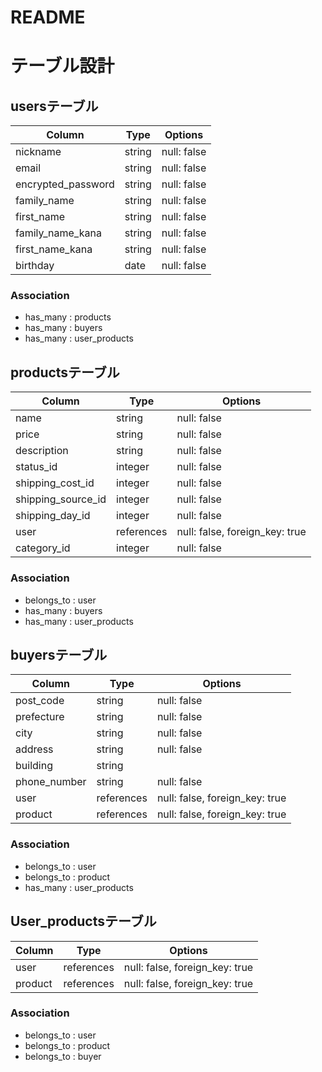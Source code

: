 # README

# テーブル設計

## usersテーブル

| Column           | Type   | Options     |
| ---------------- | ------ | ----------- |
| nickname         | string | null: false |
| email            | string | null: false |
| encrypted_password         | string | null: false |
| family_name      | string | null: false |
| first_name       | string | null: false |
| family_name_kana | string | null: false |
| first_name_kana  | string | null: false |
| birthday         | date   | null: false |

### Association
- has_many : products
- has_many : buyers
- has_many : user_products


## productsテーブル

| Column             | Type       | Options                        |
| ------------------ | ---------- | ------------------------------ |
| name               | string     | null: false                    |
| price              | string     | null: false                    |
| description        | string     | null: false                    |
| status_id          | integer    | null: false                    |
| shipping_cost_id   | integer    | null: false                    |
| shipping_source_id | integer    | null: false                    |
| shipping_day_id    | integer    | null: false                    |
| user               | references | null: false, foreign_key: true |
| category_id     | integer    | null: false                    |

### Association
- belongs_to : user
- has_many : buyers
- has_many : user_products


## buyersテーブル

| Column           | Type       | Options                        |
| ---------------- | ---------- | ------------------------------ |
| post_code        | string     | null: false                    |
| prefecture       | string     | null: false                    |
| city             | string     | null: false                    |
| address          | string     | null: false                    |
| building         | string     |                                |
| phone_number     | string     | null: false                    |
| user             | references | null: false, foreign_key: true |
| product          | references | null: false, foreign_key: true |

### Association
- belongs_to : user
- belongs_to : product
- has_many : user_products

## User_productsテーブル

| Column           | Type       | Options                        |
| ---------------- | ---------- | ------------------------------ |
| user             | references | null: false, foreign_key: true |
| product          | references | null: false, foreign_key: true |

### Association
- belongs_to : user
- belongs_to : product
- belongs_to : buyer
